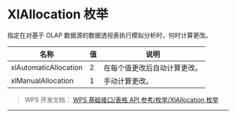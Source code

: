 # XlAllocation 枚举

指定在对基于 OLAP 数据源的数据透视表执行模拟分析时，何时计算更改。

| 名称                  | 值  | 说明                         |
|-----------------------|-----|------------------------------|
| xlAutomaticAllocation | 2   | 在每个值更改后自动计算更改。 |
| xlManualAllocation    | 1   | 手动计算更改。               |

> WPS 开发文档： [WPS 基础接口/表格 API 参考/枚举/XlAllocation 枚举](https://qn.cache.wpscdn.cn/encs/doc/office_v19/topics/WPS%20%E5%9F%BA%E7%A1%80%E6%8E%A5%E5%8F%A3/%E8%A1%A8%E6%A0%BC%20API%20%E5%8F%82%E8%80%83/%E6%9E%9A%E4%B8%BE/XlAllocation%20%E6%9E%9A%E4%B8%BE.html)

------------------------------------------------------------------------
